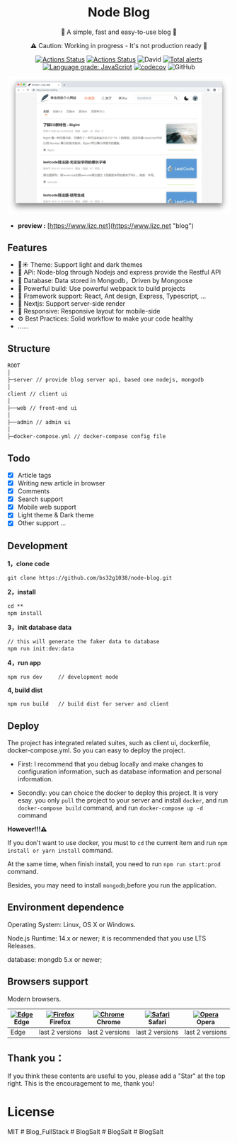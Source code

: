 <h1 align="center">Node Blog</h1>

<div align="center">

💨 A simple, fast and easy-to-use blog 🚀

⚠️ Caution: Working in progress - It's not production ready 🚧

[![Actions Status](https://github.com/bs32g1038/node-blog/workflows/Node%20Blog%20CI/badge.svg)](https://github.com/bs32g1038/node-blog/actions) [![Actions Status](https://github.com/bs32g1038/node-blog/workflows/Release%20Docker%20CI/badge.svg)](https://github.com/bs32g1038/node-blog/actions) ![David](https://img.shields.io/badge/dependencies-up%20to%20date-brightgreen.svg) [![Total alerts](https://img.shields.io/lgtm/alerts/g/bs32g1038/node-blog.svg?logo=lgtm&logoWidth=18)](https://lgtm.com/projects/g/bs32g1038/node-blog/alerts/) [![Language grade: JavaScript](https://img.shields.io/lgtm/grade/javascript/g/bs32g1038/node-blog.svg?logo=lgtm&logoWidth=18)](https://lgtm.com/projects/g/bs32g1038/node-blog/context:javascript)
[![codecov](https://codecov.io/gh/bs32g1038/node-blog/branch/master/graph/badge.svg)](https://codecov.io/gh/bs32g1038/node-blog) ![GitHub](https://img.shields.io/github/license/bs32g1038/node-blog.svg)

</div>

![博客首页](https://github.com/bs32g1038/node-blog/blob/master/docs/images/home.png?raw=true)

* **preview :** [https://www.lizc.net](https://www.lizc.net "blog")

## Features

* 🌙☀ Theme: Support light and dark themes
* 🐐 APi: Node-blog through Nodejs and express provide the Restful API
* 🚜 Database: Data stored in Mongodb，Driven by Mongoose
* 🔨 Powerful build: Use powerful webpack to build projects
* 🍓 Framework support: React, Ant design, Express, Typescript, ...
* 🌲 Nextjs: Support server-side render
* 📲 Responsive: Responsive layout for mobile-side
* ⚙️ Best Practices: Solid workflow to make your code healthy
* ......

## Structure
```
ROOT
│
├─server // provide blog server api, based one nodejs, mongodb
│
client // client ui
│
├──web // front-end ui
│
├──admin // admin ui
│
├─docker-compose.yml // docker-compose config file
```

## Todo
- [x] Article tags
- [x] Writing new article in browser
- [x] Comments
- [x] Search support
- [x] Mobile web support
- [x] Light theme &  Dark theme
- [x] Other support ...

## Development

**1，clone code**
```
git clone https://github.com/bs32g1038/node-blog.git
```

**2，install**
```
cd **
npm install
```

**3，init database data**
```
// this will generate the faker data to database
npm run init:dev:data
```

**4，run app**
```
npm run dev     // development mode
```

**4, build dist**
```
npm run build   // build dist for server and client
```

## Deploy

The project has integrated related suites, such as client ui, dockerfile, docker-compose.yml. So you can easy to deploy the project.

* First: I recommend that you debug locally and make changes to configuration information, such as database information and personal information.

* Secondly: you can choice the docker to deploy this project. It is very esay. you only ```pull``` the project to your server and install ```docker```, and run ```docker-compose build``` command, and run ```docker-compose up -d``` command

**However!!!⚠**

If you don't want to use docker, you must to ```cd``` the current item and run ```npm install or yarn install``` command.

At the same time, when finish install, you need to run ```npm run start:prod``` command.

Besides, you may need to install ```mongodb```,before you run the application.

## Environment dependence

Operating System: Linux, OS X or Windows.

Node.js Runtime: 14.x or newer; it is recommended that you use LTS Releases.

database: mongdb 5.x or newer;

## Browsers support

Modern browsers.

| [<img src="https://raw.githubusercontent.com/alrra/browser-logos/master/src/edge/edge_48x48.png" alt="Edge" width="24px" height="24px" />](http://godban.github.io/browsers-support-badges/)</br>Edge | [<img src="https://raw.githubusercontent.com/alrra/browser-logos/master/src/firefox/firefox_48x48.png" alt="Firefox" width="24px" height="24px" />](http://godban.github.io/browsers-support-badges/)</br>Firefox | [<img src="https://raw.githubusercontent.com/alrra/browser-logos/master/src/chrome/chrome_48x48.png" alt="Chrome" width="24px" height="24px" />](http://godban.github.io/browsers-support-badges/)</br>Chrome | [<img src="https://raw.githubusercontent.com/alrra/browser-logos/master/src/safari/safari_48x48.png" alt="Safari" width="24px" height="24px" />](http://godban.github.io/browsers-support-badges/)</br>Safari | [<img src="https://raw.githubusercontent.com/alrra/browser-logos/master/src/opera/opera_48x48.png" alt="Opera" width="24px" height="24px" />](http://godban.github.io/browsers-support-badges/)</br>Opera |
| --- | --- | --- | --- | --- |
| Edge | last 2 versions | last 2 versions | last 2 versions | last 2 versions |

## Thank you：

If you think these contents are useful to you, please add a "Star" at the top right. This is the encouragement to me, thank you!

# License
MIT
#   B l o g _ F u l l S t a c k 
 
 #   B l o g S a l t 
 
 #   B l o g S a l t 
 
 #   B l o g S a l t 
 
 